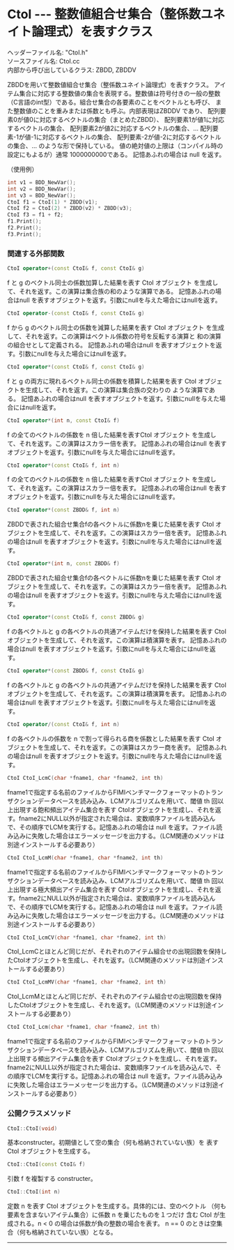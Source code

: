 # CtoI  --- 整数値組合せ集合（整係数ユネイト論理式）を表すクラス

ヘッダーファイル名: "CtoI.h"  
ソースファイル名: CtoI.cc  
内部から呼び出しているクラス: ZBDD, ZBDDV

ZBDDを用いて整数値組合せ集合（整係数ユネイト論理式）を表すクラス。
アイテム集合に対応する整数値の集合を表現する。整数値は符号付きの一般の整数
（C言語のint型）である。組合せ集合の各要素のことをベクトルとも呼び、
また整数値のことを重みまたは係数とも呼ぶ。内部表現はZBDDV であり、
配列要素0が値0に対応するベクトルの集合（まとめたZBDD）、
配列要素1が値1に対応するベクトルの集合、
配列要素2が値2に対応するベクトルの集合、...
配列要素-1が値-1に対応するベクトルの集合、
配列要素-2が値-2に対応するベクトルの集合、...
のような形で保持している。
値の絶対値の上限は（コンパイル時の設定にもよるが）通常 1000000000である。
記憶あふれの場合は null を返す。

（使用例）
```cpp
int v1 = BDD_NewVar();
int v2 = BDD_NewVar();
int v3 = BDD_NewVar();
CtoI f1 = CtoI(1) * ZBDD(v1);
CtoI f2 = CtoI(2) * ZBDD(v2) * ZBDD(v3);
CtoI f3 = f1 + f2;
f1.Print();
f2.Print();
f3.Print();
```

### 関連する外部関数

```cpp
CtoI operator+(const CtoI& f, const CtoI& g)
```

f と g のベクトル同士の係数加算した結果を表す CtoI オブジェクト
を生成して、それを返す。この演算は集合族の和のような演算である。
記憶あふれの場合はnull を表すオブジェクトを返す。引数にnullを与えた場合にはnullを返す。

```cpp
CtoI operator-(const CtoI& f, const CtoI& g)
```

f から g のベクトル同士の係数を減算した結果を表す CtoI オブジェクト
を生成して、それを返す。この演算はベクトル係数の符号を反転する演算と
和の演算の組合せとして定義される。
記憶あふれの場合はnull を表すオブジェクトを返す。引数にnullを与えた場合にはnullを返す。

```cpp
CtoI operator*(const CtoI& f, const CtoI& g)
```

f と g の両方に現れるベクトル同士の係数を積算した結果を表す 
CtoI オブジェクトを生成して、それを返す。この演算は集合族の交わりの
ような演算である。
記憶あふれの場合はnull を表すオブジェクトを返す。引数にnullを与えた場合にはnullを返す。

```cpp
CtoI operator*(int n, const CtoI& f)
```

f の全てのベクトルの係数を n 倍した結果を表すCtoI オブジェクト
を生成して、それを返す。この演算はスカラー倍を表す。
記憶あふれの場合はnull を表すオブジェクトを返す。引数にnullを与えた場合にはnullを返す。

```cpp
CtoI operator*(const CtoI& f, int n)
```

f の全てのベクトルの係数を n 倍した結果を表すCtoI オブジェクト
を生成して、それを返す。この演算はスカラー倍を表す。
記憶あふれの場合はnull を表すオブジェクトを返す。引数にnullを与えた場合にはnullを返す。

```cpp
CtoI operator*(const ZBDD& f, int n)
```

ZBDDで表された組合せ集合fの各ベクトルに係数nを乗じた結果を表す
CtoI オブジェクトを生成して、それを返す。この演算はスカラー倍を表す。
記憶あふれの場合はnull を表すオブジェクトを返す。引数にnullを与えた場合にはnullを返す。

```cpp
CtoI operator*(int n, const ZBDD& f)
```

ZBDDで表された組合せ集合fの各ベクトルに係数nを乗じた結果を表す
CtoI オブジェクトを生成して、それを返す。この演算はスカラー倍を表す。
記憶あふれの場合はnull を表すオブジェクトを返す。引数にnullを与えた場合にはnullを返す。

```cpp
CtoI operator*(const CtoI& f, const ZBDD& g)
```

f の各ベクトルと g の各ベクトルの共通アイテムだけを保持した結果を表す
CtoI オブジェクトを生成して、それを返す。この演算は積演算を表す。
記憶あふれの場合はnull を表すオブジェクトを返す。引数にnullを与えた場合にはnullを返す。

```cpp
CtoI operator*(const ZBDD& f, const CtoI& g)
```

f の各ベクトルと g の各ベクトルの共通アイテムだけを保持した結果を表す
CtoI オブジェクトを生成して、それを返す。この演算は積演算を表す。
記憶あふれの場合はnull を表すオブジェクトを返す。引数にnullを与えた場合にはnullを返す。

```cpp
CtoI operator/(const CtoI& f, int n)
```

f の各ベクトルの係数を n で割って得られる商を係数とした結果を表す
CtoI オブジェクトを生成して、それを返す。この演算はスカラー商を表す。
記憶あふれの場合はnull を表すオブジェクトを返す。引数にnullを与えた場合にはnullを返す。

```cpp
CtoI CtoI_LcmC(char *fname1, char *fname2, int th)
```

fname1で指定する名前のファイルからFIMIベンチマークフォーマットのトランザクションデータベースを読み込み、LCMアルゴリズムを用いて、閾値 th 回以上出現する飽和頻出アイテム集合を表す CtoIオブジェクトを生成し、それを返す。fname2にNULL以外が指定された場合は、変数順序ファイルを読み込んで、その順序でLCMを実行する。記憶あふれの場合は null を返す。ファイル読み込みに失敗した場合はエラーメッセージを出力する。（LCM関連のメソッドは別途インストールする必要あり）

```cpp
CtoI CtoI_LcmM(char *fname1, char *fname2, int th)
```

fname1で指定する名前のファイルからFIMIベンチマークフォーマットのトランザクションデータベースを読み込み、LCMアルゴリズムを用いて、閾値 th 回以上出現する極大頻出アイテム集合を表す CtoIオブジェクトを生成し、それを返す。fname2にNULL以外が指定された場合は、変数順序ファイルを読み込んで、その順序でLCMを実行する。記憶あふれの場合は null を返す。ファイル読み込みに失敗した場合はエラーメッセージを出力する。（LCM関連のメソッドは別途インストールする必要あり）

```cpp
CtoI CtoI_LcmCV(char *fname1, char *fname2, int th)
```

CtoI_LcmCとほとんど同じだが、それぞれのアイテム組合せの出現回数を保持したCtoIオブジェクトを生成し、それを返す。（LCM関連のメソッドは別途インストールする必要あり）

```cpp
CtoI CtoI_LcmMV(char *fname1, char *fname2, int th)
```

CtoI_LcmMとほとんど同じだが、それぞれのアイテム組合せの出現回数を保持したCtoIオブジェクトを生成し、それを返す。（LCM関連のメソッドは別途インストールする必要あり）

```cpp
CtoI CtoI_Lcm(char *fname1, char *fname2, int th)
```

fname1で指定する名前のファイルからFIMIベンチマークフォーマットのトランザクションデータベースを読み込み、LCMアルゴリズムを用いて、閾値 th 回以上出現する頻出アイテム集合を表す CtoIオブジェクトを生成し、それを返す。fname2にNULL以外が指定された場合は、変数順序ファイルを読み込んで、その順序でLCMを実行する。記憶あふれの場合は null を返す。ファイル読み込みに失敗した場合はエラーメッセージを出力する。（LCM関連のメソッドは別途インストールする必要あり）

### 公開クラスメソッド

```cpp
CtoI::CtoI(void)
```

基本constructer。初期値として空の集合（何も格納されていない族）を
表す CtoI オブジェクトを生成する。

```cpp
CtoI::CtoI(const CtoI& f)
```

引数 f を複製する constructer。

```cpp
CtoI::CtoI(int n)
```

定数 n を表す CtoI オブジェクトを生成する。具体的には、空のベクトル
（何も要素を含まないアイテム集合）に係数 n を乗じたものを１つだけ
含む CtoI が生成される。n < 0 の場合は係数が負の整数の場合を表す。
n == 0 のときは空集合（何も格納されていない族）となる。

---

